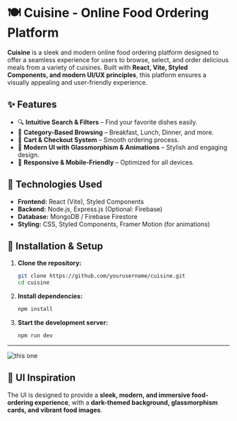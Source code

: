  # 🍽️ Cuisine - Online Food Ordering Platform  

**Cuisine** is a sleek and modern online food ordering platform designed to offer a seamless experience for users to browse, select, and order delicious meals from a variety of cuisines. Built with **React, Vite, Styled Components, and modern UI/UX principles**, this platform ensures a visually appealing and user-friendly experience.  

## ✨ Features  
- 🔍 **Intuitive Search & Filters** – Find your favorite dishes easily.  
- 🍕 **Category-Based Browsing** – Breakfast, Lunch, Dinner, and more.  
- 🛒 **Cart & Checkout System** – Smooth ordering process.  
- 🌟 **Modern UI with Glassmorphism & Animations** – Stylish and engaging design.  
- 📱 **Responsive & Mobile-Friendly** – Optimized for all devices.  

## 🚀 Technologies Used  
- **Frontend:** React (Vite), Styled Components  
- **Backend:** Node.js, Express.js (Optional: Firebase)  
- **Database:** MongoDB / Firebase Firestore  
- **Styling:** CSS, Styled Components, Framer Motion (for animations)  

## 📌 Installation & Setup  
1. **Clone the repository:**  
   ```sh
   git clone https://github.com/yourusername/cuisine.git
   cd cuisine
   ```
2. **Install dependencies:**  
   ```sh
   npm install
   ```
3. **Start the development server:**  
   ```sh
   npm run dev
   ```
---

![this one](https://github.com/user-attachments/assets/5ba62212-c244-495d-9755-4596da67e0e5)


## 🎨 UI Inspiration  
The UI is designed to provide a **sleek, modern, and immersive food-ordering experience**, with a **dark-themed background, glassmorphism cards, and vibrant food images**.  
